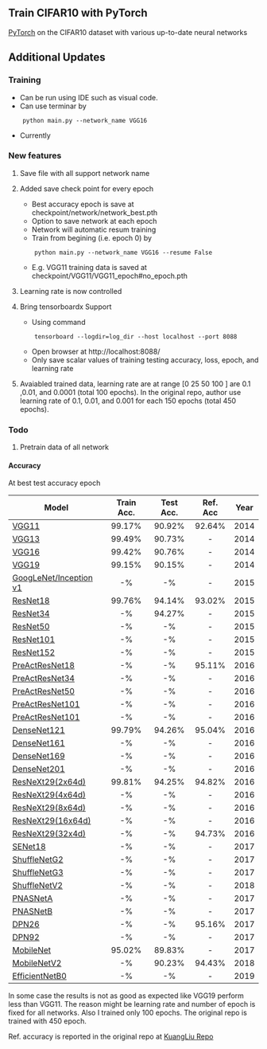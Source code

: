 ## Train CIFAR10 with PyTorch

[PyTorch](http://pytorch.org/) on the CIFAR10 dataset with various up-to-date neural networks 

## Additional Updates

### Training 
- Can be run using IDE such as visual code. 
- Can use terminar by 
```
	python main.py --network_name VGG16
```
- Currently 

### New features 
1. Save file with all support network name 
2. Added save check point for every epoch
	- Best accuracy epoch is save at checkpoint/network/network_best.pth 
	- Option to save network at each epoch 
	- Network will automatic resum training 
	- Train from begining (i.e. epoch 0) by  
	```
		python main.py --network_name VGG16 --resume False 
	```
	- E.g. VGG11 training data is saved at checkpoint/VGG11/VGG11_epoch#no_epoch.pth
3. Learning rate is now controlled 	
4. Bring tensorboardx Support	
	- Using command  
	```
		tensorboard --logdir=log_dir --host localhost --port 8088
	```
	- Open browser at http://localhost:8088/
	- Only save scalar values of training testing accuracy, loss, epoch, and learning rate 
	
4. Avaiabled trained data, learning rate are at range [0 25 50 100 ] are 0.1 ,0.01, and 0.0001 (total 100 epochs). In the original repo, author use learning rate of 0.1, 0.01, and 0.001 for each 150 epochs (total 450 epochs). 
	
	
	
### Todo

1. Pretrain data of all network 


#### Accuracy 
At best test accuracy epoch

| Model             | Train Acc.  |  Test Acc.  |  Ref. Acc  | Year |
| ----------------- | :---: | :---: | :---: |:---: |
| [VGG11](https://arxiv.org/abs/1409.1556)  		   | 99.17%      | 90.92%      | 92.64%      | 2014 |
| [VGG13](https://arxiv.org/abs/1409.1556)  		   | 99.49%      | 90.73%      | -      | 2014 |
| [VGG16](https://arxiv.org/abs/1409.1556)  		   | 99.42%      | 90.76%      | -      | 2014 |
| [VGG19](https://arxiv.org/abs/1409.1556)     		   | 99.15%      | 90.15%      | -      | 2014 |
| [GoogLeNet/Inception v1](https://ai.google/research/pubs/pub43022) | -%      | -%      | -      | 2015 |
| [ResNet18](https://arxiv.org/abs/1512.03385) 		   | 99.76%      | 94.14%      | 93.02%      | 2015 |
| [ResNet34](https://arxiv.org/abs/1512.03385) 		   | -%      | 94.27%      | -      |  2015 |
| [ResNet50](https://arxiv.org/abs/1512.03385) 		   | -%      | -%      | -      | 2015 |
| [ResNet101](https://arxiv.org/abs/1512.03385) 	   | -%      | -%      | -      | 2015 |
| [ResNet152](https://arxiv.org/abs/1512.03385) 	   | -%      | -%      | -      | 2015 |
| [PreActResNet18](https://arxiv.org/abs/1603.05027)   | -%      | -%      | 95.11%      |   2016 |
| [PreActResNet34](https://arxiv.org/abs/1603.05027)   | -%      | -%      | -      |   2016 |
| [PreActResNet50](https://arxiv.org/abs/1603.05027)   | -%      | -%      | -      |   2016 |
| [PreActResNet101](https://arxiv.org/abs/1603.05027)  | -%      | -%      | -      |   2016 |
| [PreActResNet101](https://arxiv.org/abs/1603.05027)  | -%      | -%      | -      |   2016 |
| [DenseNet121](https://arxiv.org/abs/1608.06993) 	   | 99.79%      | 94.26%      | 95.04%      |   2016 |
| [DenseNet161](https://arxiv.org/abs/1608.06993)      | -%      | -%      | -      |   2016 |
| [DenseNet169](https://arxiv.org/abs/1608.06993)      | -%      | -%      | -      |   2016 |
| [DenseNet201](https://arxiv.org/abs/1608.06993)      | -%      | -%      | -      |   2016 |
| [ResNeXt29(2x64d)](https://arxiv.org/abs/1608.06993) | 99.81%      | 94.25%      | 94.82%      | 2016 |
| [ResNeXt29(4x64d)](https://arxiv.org/abs/1608.06993) | -%      | -%      | -      | 2016 |
| [ResNeXt29(8x64d)](https://arxiv.org/abs/1608.06993) | -%      | -%      | -      | 2016 |
| [ResNeXt29(16x64d)](https://arxiv.org/abs/1608.06993) | -%     | -%      | -      | 2016 |
| [ResNeXt29(32x4d)](https://arxiv.org/abs/1608.06993) | -%      | -%      | 94.73%      |  2016 |
| [SENet18](https://arxiv.org/abs/1801.04381)     	   | -%      | -%      | -      | 2017 |
| [ShuffleNetG2](https://arxiv.org/abs/1707.01083)     | -%      | -%      | -      | 2017 |
| [ShuffleNetG3](https://arxiv.org/abs/1707.01083)     | -%      | -%      | -      | 2017 |
| [ShuffleNetV2](https://arxiv.org/abs/1807.11164)     | -%      | -%      | -      | 2018 |
| [PNASNetA](https://arxiv.org/abs/1712.00559)     	   | -%      | -%      | -      | 2017 |
| [PNASNetB](https://arxiv.org/abs/1712.00559)         | -%      | -%      | -      | 2017 |
| [DPN26](https://arxiv.org/abs/1707.01629)            | -%      | -%      | 95.16%      | 2017 |
| [DPN92](https://arxiv.org/abs/1707.01629)            | -%      | -%      | -      | 2017 |
| [MobileNet](https://arxiv.org/abs/1704.04861)        | 95.02%      | 89.83%      | -      | 2017 |
| [MobileNetV2](https://arxiv.org/abs/1801.04381)      | -%      | 90.23%      | 94.43%      | 2018 |
| [EfficientNetB0](https://arxiv.org/abs/1905.11946)   | -%      | -%      | -      | 2019 |


In some case the results is not as good as expected like VGG19 perform less than VGG11. The reason might be learning rate and number of epoch is fixed for all networks. Also I trained only 100 epochs. The original repo is trained with 450 epoch. 


Ref. accuracy is reported in the original repo at [KuangLiu Repo](https://github.com/kuangliu/pytorch-cifar)


